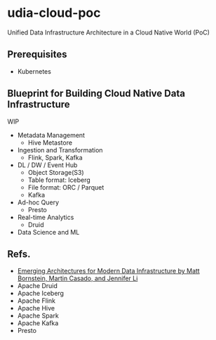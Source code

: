 # udia-cloud-poc
Unified Data Infrastructure Architecture in a Cloud Native World (PoC)

## Prerequisites

- Kubernetes

## Blueprint for Building Cloud Native Data Infrastructure

WIP

- Metadata Management
  - Hive Metastore
- Ingestion and Transformation
  - Flink, Spark, Kafka
- DL / DW / Event Hub
  - Object Storage(S3)
  - Table format: Iceberg
  - File format: ORC / Parquet
  - Kafka
- Ad-hoc Query
  - Presto
- Real-time Analytics
  - Druid
- Data Science and ML


## Refs.

- [Emerging Architectures for Modern Data Infrastructure by Matt Bornstein, Martin Casado, and Jennifer Li](https://a16z.com/2020/10/15/the-emerging-architectures-for-modern-data-infrastructure/)
- Apache Druid
- Apache Iceberg
- Apache Flink
- Apache Hive
- Apache Spark
- Apache Kafka
- Presto
